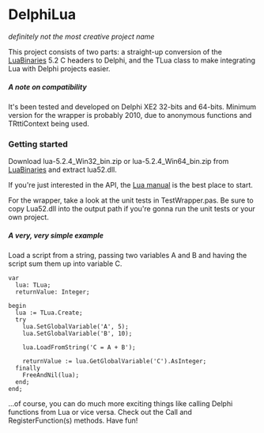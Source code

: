 # DelphiLua
*definitely not the most creative project name*

This project consists of two parts: a straight-up conversion of the [LuaBinaries](http://luabinaries.sourceforge.net/) 5.2 C headers to Delphi, and the TLua class to make integrating Lua with Delphi projects easier.

##### A note on compatibility
It's been tested and developed on Delphi XE2 32-bits and 64-bits. Minimum version for the wrapper is probably 2010, due to anonymous functions and TRttiContext being used.


### Getting started
Download lua-5.2.4_Win32_bin.zip or lua-5.2.4_Win64_bin.zip from [LuaBinaries](http://luabinaries.sourceforge.net/) and extract lua52.dll.

If you're just interested in the API, the [Lua manual](http://www.lua.org/manual/5.2/manual.html#4) is the best place to start.

For the wrapper, take a look at the unit tests in TestWrapper.pas. Be sure to copy Lua52.dll into the output path if you're gonna run the unit tests or your own project.


##### A very, very simple example
Load a script from a string, passing two variables A and B and having the script sum them up into variable C.

```delphi
var
  lua: TLua;
  returnValue: Integer;

begin
  lua := TLua.Create;
  try
    lua.SetGlobalVariable('A', 5);
    lua.SetGlobalVariable('B', 10);

    lua.LoadFromString('C = A + B');

    returnValue := lua.GetGlobalVariable('C').AsInteger;
  finally
    FreeAndNil(lua);
  end;
end;
```

...of course, you can do much more exciting things like calling Delphi functions from Lua or vice versa. Check out the Call and RegisterFunction(s) methods. Have fun!